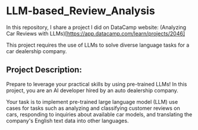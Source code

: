 # LLM-based_Review_Analysis

In this repository, I share a project I did on DataCamp website: (Analyzing Car Reviews with LLMs)[https://app.datacamp.com/learn/projects/2046]

This project requires the use of LLMs to solve diverse language tasks for a car dealership company.

## Project Description:
Prepare to leverage your practical skills by using pre-trained LLMs! In this project, you are an AI developer hired by an auto dealership company.

Your task is to implement pre-trained large language model (LLM) use cases for tasks such as analyzing and classifying customer reviews on cars, responding to inquiries about available car models, and translating the company's English text data into other languages.
